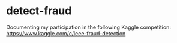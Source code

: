 # detect-fraud
Documenting my participation in the following Kaggle competition:
https://www.kaggle.com/c/ieee-fraud-detection
